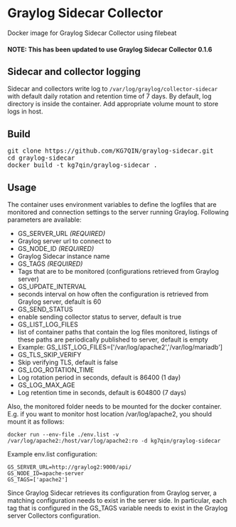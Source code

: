 # Graylog Sidecar Collector
Docker image for Graylog Sidecar Collector using filebeat

#### NOTE:  This has been updated to use Graylog Sidecar Collector 0.1.6

## Sidecar and collector logging

Sidecar and collectors write log to `/var/log/graylog/collector-sidecar` with
default daily rotation and retention time of 7 days. By default, log directory
is inside the container. Add appropriate volume mount to store logs in host.

## Build

<pre>
git clone https://github.com/KG7QIN/graylog-sidecar.git
cd graylog-sidecar
docker build -t kg7qin/graylog-sidecar .
</pre>

## Usage

The container uses environment variables to define the logfiles that are monitored and connection settings to the server running Graylog. Following parameters are available:

- GS_SERVER_URL *(REQUIRED)*
 - Graylog server url to connect to
- GS_NODE_ID *(REQUIRED)*
 - Graylog Sidecar instance name
- GS_TAGS *(REQUIRED)*
 - Tags that are to be monitored (configurations retrieved from Graylog server)
- GS_UPDATE_INTERVAL
 - seconds interval on how often the configuration is retrieved from Graylog server, default is 60
- GS_SEND_STATUS
 - enable sending collector status to server, default is true
- GS_LIST_LOG_FILES
 - list of container paths that contain the log files monitored, listings of these paths are periodically published to server, default is empty
 - Example: GS_LIST_LOG_FILES=['/var/log/apache2','/var/log/mariadb']
- GS_TLS_SKIP_VERIFY
 - Skip verifying TLS, default is false
- GS_LOG_ROTATION_TIME
 - Log rotation period in seconds, default is 86400 (1 day)
- GS_LOG_MAX_AGE
 - Log retention time in seconds, default is 604800 (7 days)

Also, the monitored folder needs to be mounted for the docker container. E.g. if you want to monitor host location /var/log/apache2, you should mount it as follows:

`docker run --env-file ./env.list -v /var/log/apache2:/host/var/log/apache2:ro -d kg7qin/graylog-sidecar`

Example env.list configuration:
```
GS_SERVER_URL=http://graylog2:9000/api/
GS_NODE_ID=apache-server
GS_TAGS=['apache2']
```

Since Graylog Sidecar retrieves its configuration from Graylog server, a matching configuration needs to exist in the server side. In particular, each tag that is configured in the GS_TAGS variable needs to exist in the Graylog server Collectors configuration.
